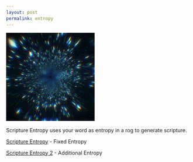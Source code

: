 ```yaml
---
layout: post
permalink: entropy
---
```



<a href="{{ page.url }}"> ![image](/img/universe.gif) </a> <!-- {:class="img-responsive"} -->

Scripture Entropy uses your word as entropy in a rog to generate scripture.

[Scripture Entropy](https://sorcerawr.com/scriptureentropy) - Fixed Entropy

[Scripture Entropy 2](https://sorcerawr.com/scriptureentropy2) - Additional Entropy
